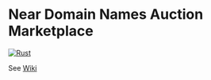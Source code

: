 # Near Domain Names Auction Marketplace

[![Rust](https://github.com/galactic3/nearnames/actions/workflows/contract.yml/badge.svg)](https://github.com/galactic3/nearnames/actions/workflows/contract.yml)

See [Wiki](../../wiki)

